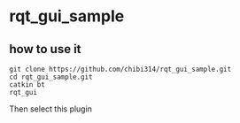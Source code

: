 # rqt_gui_sample

## how to use it

```
git clone https://github.com/chibi314/rqt_gui_sample.git
cd rqt_gui_sample.git
catkin bt
rqt_gui
```
Then select this plugin
